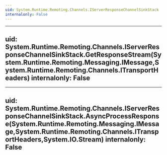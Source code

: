 ```yaml
---
uid: System.Runtime.Remoting.Channels.IServerResponseChannelSinkStack
internalonly: False
---
```


---
uid: System.Runtime.Remoting.Channels.IServerResponseChannelSinkStack.GetResponseStream(System.Runtime.Remoting.Messaging.IMessage,System.Runtime.Remoting.Channels.ITransportHeaders)
internalonly: False
---

---
uid: System.Runtime.Remoting.Channels.IServerResponseChannelSinkStack.AsyncProcessResponse(System.Runtime.Remoting.Messaging.IMessage,System.Runtime.Remoting.Channels.ITransportHeaders,System.IO.Stream)
internalonly: False
---
